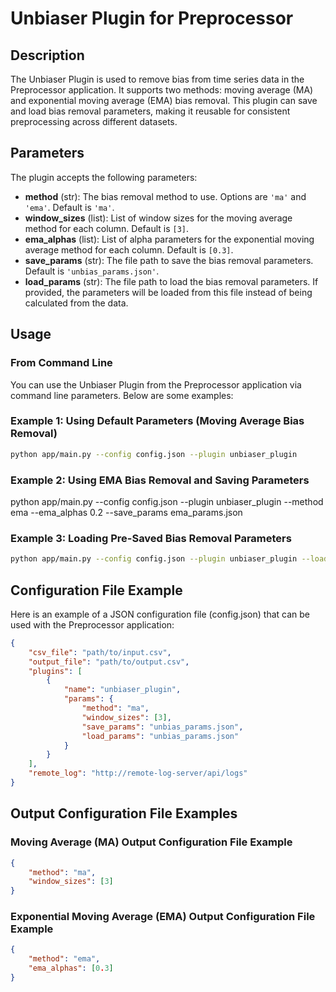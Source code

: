 # Unbiaser Plugin for Preprocessor

## Description

The Unbiaser Plugin is used to remove bias from time series data in the Preprocessor application. It supports two methods: moving average (MA) and exponential moving average (EMA) bias removal. This plugin can save and load bias removal parameters, making it reusable for consistent preprocessing across different datasets.

## Parameters

The plugin accepts the following parameters:

- **method** (str): The bias removal method to use. Options are `'ma'` and `'ema'`. Default is `'ma'`.
- **window_sizes** (list): List of window sizes for the moving average method for each column. Default is `[3]`.
- **ema_alphas** (list): List of alpha parameters for the exponential moving average method for each column. Default is `[0.3]`.
- **save_params** (str): The file path to save the bias removal parameters. Default is `'unbias_params.json'`.
- **load_params** (str): The file path to load the bias removal parameters. If provided, the parameters will be loaded from this file instead of being calculated from the data.

## Usage

### From Command Line

You can use the Unbiaser Plugin from the Preprocessor application via command line parameters. Below are some examples:

### Example 1: Using Default Parameters (Moving Average Bias Removal)

```bash
python app/main.py --config config.json --plugin unbiaser_plugin
```
### Example 2: Using EMA Bias Removal and Saving Parameters
python app/main.py --config config.json --plugin unbiaser_plugin --method ema --ema_alphas 0.2 --save_params ema_params.json

### Example 3: Loading Pre-Saved Bias Removal Parameters
```bash
python app/main.py --config config.json --plugin unbiaser_plugin --load_params unbias_params.json
```

## Configuration File Example

Here is an example of a JSON configuration file (config.json) that can be used with the Preprocessor application:

```json
{
    "csv_file": "path/to/input.csv",
    "output_file": "path/to/output.csv",
    "plugins": [
        {
            "name": "unbiaser_plugin",
            "params": {
                "method": "ma",
                "window_sizes": [3],
                "save_params": "unbias_params.json",
                "load_params": "unbias_params.json"
            }
        }
    ],
    "remote_log": "http://remote-log-server/api/logs"
}
```

## Output Configuration File Examples

### Moving Average (MA) Output Configuration File Example
```json
{
    "method": "ma",
    "window_sizes": [3]
}
```

### Exponential Moving Average (EMA) Output Configuration File Example
```json
{
    "method": "ema",
    "ema_alphas": [0.3]
}
```


